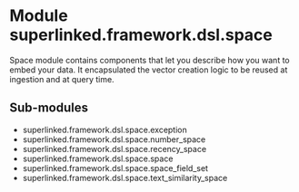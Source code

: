 Module superlinked.framework.dsl.space
======================================
Space module contains components that let you describe how you want to embed your data.
It encapsulated the vector creation logic to be reused at ingestion and at query time.

Sub-modules
-----------
* superlinked.framework.dsl.space.exception
* superlinked.framework.dsl.space.number_space
* superlinked.framework.dsl.space.recency_space
* superlinked.framework.dsl.space.space
* superlinked.framework.dsl.space.space_field_set
* superlinked.framework.dsl.space.text_similarity_space